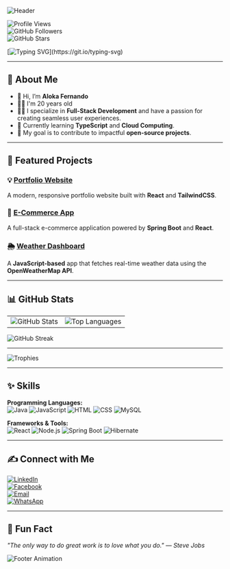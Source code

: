 ![Header](https://via.placeholder.com/1200x300?text=Welcome+to+My+GitHub+Profile)

![Profile Views](https://komarev.com/ghpvc/?username=Alokafernando&label=Profile%20Views&color=0e75b6&style=flat)  
![GitHub Followers](https://img.shields.io/github/followers/Alokafernando?label=Followers&style=social)  
![GitHub Stars](https://img.shields.io/github/stars/Alokafernando?label=Total%20Stars&style=social)

[![Typing SVG](https://readme-typing-svg.demolab.com?font=Fira+Code&size=22&pause=1000&color=F4A261&center=true&vCenter=true&width=435&lines=Hey,+I'm+Aloka+Fernando;A+Full-Stack+Developer;Follow+Me+For+Cool+Projects!)](https://git.io/typing-svg)

---

## 🌈 About Me

- 👋 Hi, I’m **Aloka Fernando**
- 👦🏻 I'm 20 years old
- 👨‍💻 I specialize in **Full-Stack Development** and have a passion for creating seamless user experiences.
- 🌱 Currently learning **TypeScript** and **Cloud Computing**.
- 🎯 My goal is to contribute to impactful **open-source projects**.

---

## 🚀 Featured Projects

### 💡 [Portfolio Website](https://alokafernando.dev)  
A modern, responsive portfolio website built with **React** and **TailwindCSS**.  

### 🛒 [E-Commerce App](https://github.com/Alokafernando/e-commerce-app)  
A full-stack e-commerce application powered by **Spring Boot** and **React**.

### 🌦 [Weather Dashboard](https://github.com/Alokafernando/weather-dashboard)  
A **JavaScript-based** app that fetches real-time weather data using the **OpenWeatherMap API**.

---

## 📊 GitHub Stats

<table>
<tr>
  <td>
    <img src="https://github-readme-stats.vercel.app/api?username=Alokafernando&show_icons=true&theme=radical" alt="GitHub Stats">
  </td>
  <td>
    <img src="https://github-readme-stats.vercel.app/api/top-langs/?username=Alokafernando&layout=compact&theme=radical" alt="Top Languages">
  </td>
</tr>
</table>

![GitHub Streak](https://github-readme-streak-stats.herokuapp.com/?user=Alokafernando&theme=radical)

---

![Trophies](https://github-profile-trophy.vercel.app/?username=Alokafernando&theme=radical&no-frame=true&column=8)

---

## ✨ Skills

**Programming Languages:**  
![Java](https://img.shields.io/badge/Java-007396?style=flat-square&logo=java&logoColor=white) ![JavaScript](https://img.shields.io/badge/JavaScript-F7DF1E?style=flat-square&logo=javascript&logoColor=black) ![HTML](https://img.shields.io/badge/HTML-E34F26?style=flat-square&logo=html5&logoColor=white) ![CSS](https://img.shields.io/badge/CSS-1572B6?style=flat-square&logo=css3&logoColor=white) ![MySQL](https://img.shields.io/badge/MySQL-4479A1?style=flat-square&logo=mysql&logoColor=white)

**Frameworks & Tools:**  
![React](https://img.shields.io/badge/React-61DAFB?style=flat-square&logo=react&logoColor=black) ![Node.js](https://img.shields.io/badge/Node.js-339933?style=flat-square&logo=node.js&logoColor=white) ![Spring Boot](https://img.shields.io/badge/Spring%20Boot-6DB33F?style=flat-square&logo=spring-boot&logoColor=white) ![Hibernate](https://img.shields.io/badge/Hibernate-59666C?style=flat-square&logo=hibernate&logoColor=white)

---

## ✍️ Connect with Me

[![LinkedIn](https://img.shields.io/badge/LinkedIn-0077B5?style=for-the-badge&logo=linkedin&logoColor=white)](https://www.linkedin.com/in/buddhika-fernando-73606131a)  
[![Facebook](https://img.shields.io/badge/Facebook-1877F2?style=for-the-badge&logo=facebook&logoColor=white)](https://www.facebook.com/profile.php?id=100075289392697)  
[![Email](https://img.shields.io/badge/Email-D14836?style=for-the-badge&logo=gmail&logoColor=white)](mailto:buddhikafernando19@gmail.com)  
[![WhatsApp](https://img.shields.io/badge/WhatsApp-25D366?style=for-the-badge&logo=whatsapp&logoColor=white)](https://wa.me/94764267067)

---

## 🌟 Fun Fact

*"The only way to do great work is to love what you do." — Steve Jobs*

![Footer Animation](https://via.placeholder.com/1200x200?text=Thank+You+for+Visiting!)
